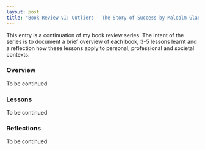 ```yaml
---
layout: post
title: "Book Review VI: Outliers - The Story of Success by Malcolm Gladwell"
---
```


This entry is a continuation of my book review series. 
The intent of the series is to document a brief overview of each book, 
3-5 lessons learnt and a reflection how these lessons apply to
personal, professional and societal contexts.

### Overview
To be continued

### Lessons
To be continued

### Reflections
To be continued